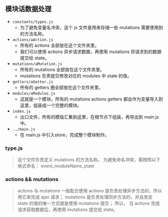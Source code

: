 ## 模块话数据处理

* `constants/types.js`
  * 为了避免变量名冲突，这个 js 文件是用来存储一些 mutations 需要使用到的方法名称。
* `actions/aAction.js`
  * 所有的 actions 全部放在这个文件夹里。
  * 我们可以使用 actions 异步请求数据，再使用 mutations 将请求到的数据提交给 state。
* `mutations/aMutation.js`
  * 所有的 mutations 全部放在这个文件夹里。
  * mutations 负责提交修改对应的 modules 中 state 的值。
* `getters/aGetter.js`
  * 所有的 getters 圈全部放在这个文件夹里。
* `modules/aModules.js`
  * 这就是一个模块，所有的 mutations actions getters 都会作为变量导入到这里，组装成一个完整的模块。
* `index.js`
  * 出口文件，所有的模版汇集到这里，在根节点下组装，再导出到 main.js 中。
* `../main.js`
  * 在 main.js 中引入store，完成整个模块制作。

### type.js
>这个文件负责定义 mutations 的方法名称。
 为避免命名冲突，需按照以下格式命名：
 event_moduleName_state

### actions && mutations
>actions 与 mutations 一般配合使用
actions 是负责处理异步方法的，所以用它来完成 ajax 请求；
mutations 是负责处理同步方法的，并且改变 state 的值的唯一方式就是使用 mutations 提交；
所以， 当 actions 完成请求获取数据后，再使用 mutations 提交给 state。

